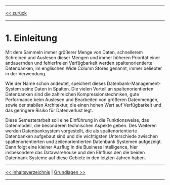 ***

[<< zurück](02_toc.md)

***

# 1. Einleitung

Mit dem Sammeln immer größerer Menge von Daten, schnellerem Schreiben und Auslesen dieser Mengen und immer höheren Priorität einer andauernden und fehlerfreien Verfügbarkeit werden spaltenorientierte Datenbanken, im englischen Wide Column Stores genannt, immer beliebter in der Verwendung. 

Wie der Name schon andeutet, speichert dieses Datenbank-Management-System seine Daten in Spalten. Die vielen Vorteil an spaltenorientierten Datenbanken sind die zahlreichen Kompressionstechniken, gute Performance beim Auslesen und Bearbeiten von größeren Datenmengen, sowie der stabilen Architektur, die einen hohen Wert auf Verfügbarkeit und das geringere Risiko für Datenverlust legt.

Diese Semesterarbeit soll eine Einführung in die Funktionsweise, das Datenmodell, die besonderen technischen Aspekte geben. Des Weiteren werden Datenbanksystem vorgestellt, die als spaltenorientierte Datenbanken aufgebaut sind und die wichtigsten Unterschiede zwischen spaltenorientierten und zeilenorientierten Datenbank Systemen aufgezeigt. Dann folgt eine kleiner Ausflug in die Business Intelligence, hier insbesondere das Datawarehouse und den EInfluss den die beiden Datenbank Systeme auf diese Gebiete in den letzten Jahren haben.



***

[<< Inhaltsverzeichnis](02_toc.md) | [Grundlagen >>](04_history.md)

***